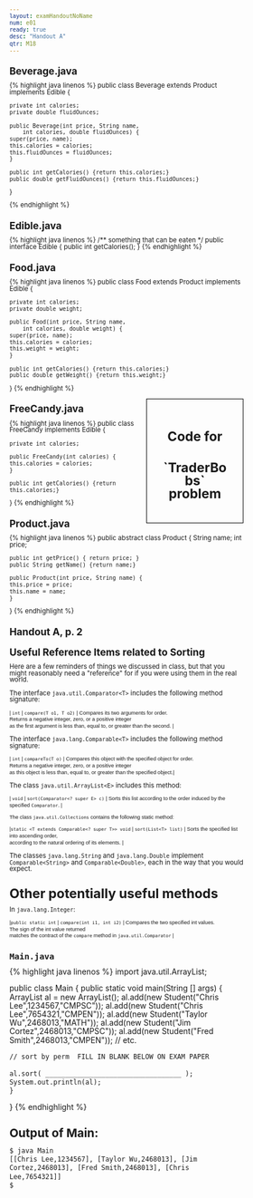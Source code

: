 ```yaml
---
layout: examHandoutNoName
num: e01
ready: true
desc: "Handout A"
qtr: M18
---
```


<style>
 body { font-size: 72%;
 line-height: 102%;

}

 td  {
  padding-left:5px; padding-right: 5px;
}
</style>


##  Beverage.java
{% highlight java linenos %}
public class Beverage extends Product implements Edible {

    private int calories;
    private double fluidOunces;
    
    public Beverage(int price, String name, 
		int calories, double fluidOunces) {
	super(price, name);
	this.calories = calories;
	this.fluidOunces = fluidOunces;
    }

    public int getCalories() {return this.calories;}
    public double getFluidOunces() {return this.fluidOunces;}
}

{% endhighlight %}

## Edible.java

{% highlight java linenos %}
/** something that can be eaten */
public interface Edible {
    public int getCalories();
}
{% endhighlight %}


## Food.java

{% highlight java linenos %}
public class Food extends Product implements Edible {

    private int calories;
    private double weight;
    
    public Food(int price, String name, 
		int calories, double weight) {
	super(price, name);
	this.calories = calories;
	this.weight = weight;
    }

    public int getCalories() {return this.calories;}
    public double getWeight() {return this.weight;}
}
{% endhighlight %}


<div style="float:right; width:30%; border: 1px solid black;padding:2em; line-height:200%; text-align:center;">
<h1>Code for </h1><h1>`TraderBobs` problem</h1>
</div>

## FreeCandy.java

{% highlight java linenos %}
public class FreeCandy implements Edible {

    private int calories;
    
    public FreeCandy(int calories) { 
	this.calories = calories;
    }

    public int getCalories() {return this.calories;}
}
{% endhighlight %}



## Product.java


{% highlight java linenos %}
public abstract class Product {
    String name;
    int price;
    
    public int getPrice() { return price; } 
    public String getName() {return name;}

    public Product(int price, String name) {
	this.price = price;
	this.name = name;
    }
}
{% endhighlight %}


<h2 markdown="1" class="page-break-before">Handout A, p. 2</h2>

<h2>Useful Reference Items related to Sorting</h2>

Here are a few reminders of things we discussed in class, but that you might
reasonably need a "reference" for if you were using them in the real world.

The interface `java.util.Comparator<T>` includes the following
method signature:

<div markdown="1"
     style="font-size: 80%; font-family: Arial Narrow, sans-serif;"
     class="hanging-indent-table">

| `int` | `compare(T o1, T o2)` |  Compares its two arguments for order. <br>Returns a negative integer, zero, or a positive integer <br>as the first argument is less than, equal to, or greater than the second.  |

</div>

The interface `java.lang.Comparable<T>` includes the following
method signature:

<div markdown="1"
     style="font-size: 80%; font-family: Arial Narrow, sans-serif;"
     class="hanging-indent-table">

| `int` | `compareTo(T o)` | Compares this object with the specified object for order. <br>Returns a negative integer, zero, or a positive integer <br>as this object is less than, equal to, or greater than the specified object.|

</div>


The class `java.util.ArrayList<E>` includes this method:

<div markdown="1"
     style="font-size: 80%; font-family: Arial Narrow, sans-serif;"
     class="hanging-indent-table">

| `void` | `sort(Comparator<? super E> c)` | Sorts this list according to the order induced by the specified `Comparator`. |

</div>




<div markdown="1"
     style="font-size: 80%; font-family: Arial Narrow, sans-serif;"
     class="hanging-indent-table">

The class `java.util.Collections` contains the following static method:

|`static <T extends Comparable<? super T>> void` |  `sort(List<T> list)` | Sorts the specified list into ascending order, <br>according to the natural ordering of its elements. |

</div>

The classes `java.lang.String` and `java.lang.Double` implement `Comparable<String>` and `Comparable<Double>`, each in the
way that you would expect.

# Other potentially useful methods

In `java.lang.Integer`:

<div markdown="1"
     style="font-size: 80%; font-family: Arial Narrow, sans-serif;"
     class="hanging-indent-table">


|`public static int` | `compare(int i1, int i2)` |  Compares the two specified int values.  <br> The sign of the int value returned <br>matches the contract of the `compare` method in `java.util.Comparator` |


</div>

## `Main.java`

<style>
div.main-dot-java {
		  font-size: 120%;
		  line-height: 110%;
}

</style>
<div class="main-dot-java" markdown="1">

{% highlight java linenos %}
import java.util.ArrayList;

public class Main {
    public static void main(String [] args) {
	ArrayList<Student> al = new ArrayList<Student>();
	al.add(new Student("Chris Lee",1234567,"CMPSC"));
	al.add(new Student("Chris Lee",7654321,"CMPEN"));
	al.add(new Student("Taylor Wu",2468013,"MATH"));
	al.add(new Student("Jim Cortez",2468013,"CMPSC"));
	al.add(new Student("Fred Smith",2468013,"CMPEN"));
	// etc.

	// sort by perm  FILL IN BLANK BELOW ON EXAM PAPER
	
	al.sort( __________________________________ );
	System.out.println(al);
    }
}
{% endhighlight %}

## Output of Main:

```
$ java Main
[[Chris Lee,1234567], [Taylor Wu,2468013], [Jim Cortez,2468013], [Fred Smith,2468013], [Chris Lee,7654321]]
$
```

</div>

